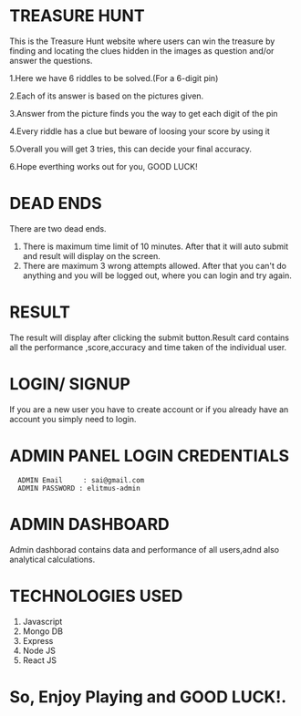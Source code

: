 # TREASURE HUNT

This is the Treasure Hunt website where users can win the treasure by finding and locating the clues hidden in the images as question and/or answer the questions. 

1.Here we have 6 riddles to be solved.(For a 6-digit pin)

2.Each of its answer is based on the pictures given.

3.Answer from the picture finds you the way to get each digit of the pin

4.Every riddle has a clue but beware of loosing your score by using it

5.Overall you will get 3 tries, this can decide your final accuracy.

6.Hope everthing works out for you, GOOD LUCK!

# DEAD ENDS
There are two dead ends. 
1. There is maximum time limit of 10 minutes. After that it will auto submit and result will display on the screen.
2. There are maximum 3  wrong attempts allowed. After that you can't do anything and you will be logged out, where you can login and try again.

# RESULT
The result will display after clicking the submit button.Result card contains all the performance ,score,accuracy and time taken of the individual user.

# LOGIN/ SIGNUP
If you are a new user you have to create account or if you already have an account you simply need to login.

# ADMIN PANEL LOGIN CREDENTIALS
      ADMIN Email     : sai@gmail.com
      ADMIN PASSWORD : elitmus-admin
# ADMIN DASHBOARD 
Admin dashborad contains data and performance  of all users,adnd also analytical calculations.

# TECHNOLOGIES USED
1. Javascript
2. Mongo DB
3. Express
4. Node JS
5. React JS

# So, Enjoy Playing and GOOD LUCK!.
